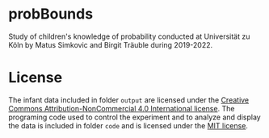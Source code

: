# probBounds
Study of children's knowledge of probability conducted at Universität zu Köln by Matus Simkovic and Birgit Träuble during 2019-2022.

# License

The infant data included in folder `output` are licensed under the [Creative Commons Attribution-NonCommercial 4.0 International license](http://creativecommons.org/licenses/by-nc/4.0/deed.en_US). The programing code used to control the experiment and to analyze and display the data is included in folder `code` and is licensed under the [MIT license](http://opensource.org/licenses/mit-license.php).
